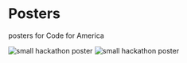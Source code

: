 Posters
=======

posters for Code for America

![small hackathon poster](hack_small.jpg "Hackathon")
![small hackathon poster](circle_small.jpg "Circle_of_Awesomeness")
